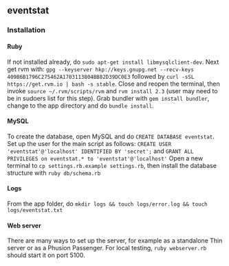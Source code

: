 ## eventstat


### Installation

#### Ruby
If not installed already, do `sudo apt-get install libmysqlclient-dev`. Next get rvm with: `gpg --keyserver hkp://keys.gnupg.net --recv-keys 409B6B1796C275462A1703113804BB82D39DC0E3` followed by `curl -sSL https://get.rvm.io | bash -s stable`. Close and reopen the terminal, then invoke `source ~/.rvm/scripts/rvm` and `rvm install 2.3` (user may need to be in sudoers list for this step). Grab bundler with `gem install bundler`, change to the app directory and do `bundle install`.

#### MySQL

To create the database, open MySQL and do `CREATE DATABASE eventstat`. Set up the user for the main script as follows: `CREATE USER 'eventstat'@'localhost' IDENTIFIED BY 'secret';` and `GRANT ALL PRIVILEGES on eventstat.* to 'eventstat'@'localhost'` Open a new terminal to `cp settings.rb.example settings.rb`, then install the database structure with `ruby db/schema.rb`


#### Logs
From the app folder, do `mkdir logs && touch logs/error.log && touch logs/eventstat.txt`

#### Web server

There are many ways to set up the server, for example as a standalone Thin server or as a Phusion Passenger. For local testing, `ruby webserver.rb` should start it on port 5100.
